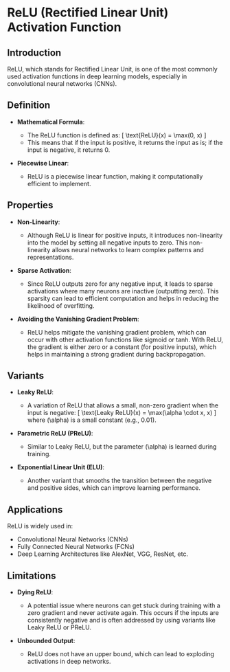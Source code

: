 # ReLU (Rectified Linear Unit) Activation Function

## Introduction
ReLU, which stands for Rectified Linear Unit, is one of the most commonly used activation functions in deep learning models, especially in convolutional neural networks (CNNs).

## Definition
- **Mathematical Formula**:
  - The ReLU function is defined as:
    \[
    \text{ReLU}(x) = \max(0, x)
    \]
  - This means that if the input is positive, it returns the input as is; if the input is negative, it returns 0.

- **Piecewise Linear**:
  - ReLU is a piecewise linear function, making it computationally efficient to implement.

## Properties
- **Non-Linearity**:
  - Although ReLU is linear for positive inputs, it introduces non-linearity into the model by setting all negative inputs to zero. This non-linearity allows neural networks to learn complex patterns and representations.

- **Sparse Activation**:
  - Since ReLU outputs zero for any negative input, it leads to sparse activations where many neurons are inactive (outputting zero). This sparsity can lead to efficient computation and helps in reducing the likelihood of overfitting.

- **Avoiding the Vanishing Gradient Problem**:
  - ReLU helps mitigate the vanishing gradient problem, which can occur with other activation functions like sigmoid or tanh. With ReLU, the gradient is either zero or a constant (for positive inputs), which helps in maintaining a strong gradient during backpropagation.

## Variants
- **Leaky ReLU**:
  - A variation of ReLU that allows a small, non-zero gradient when the input is negative:
    \[
    \text{Leaky ReLU}(x) = \max(\alpha \cdot x, x)
    \]
    where \(\alpha\) is a small constant (e.g., 0.01).

- **Parametric ReLU (PReLU)**:
  - Similar to Leaky ReLU, but the parameter \(\alpha\) is learned during training.

- **Exponential Linear Unit (ELU)**:
  - Another variant that smooths the transition between the negative and positive sides, which can improve learning performance.

## Applications
ReLU is widely used in:
- Convolutional Neural Networks (CNNs)
- Fully Connected Neural Networks (FCNs)
- Deep Learning Architectures like AlexNet, VGG, ResNet, etc.

## Limitations
- **Dying ReLU**:
  - A potential issue where neurons can get stuck during training with a zero gradient and never activate again. This occurs if the inputs are consistently negative and is often addressed by using variants like Leaky ReLU or PReLU.

- **Unbounded Output**:
  - ReLU does not have an upper bound, which can lead to exploding activations in deep networks.

